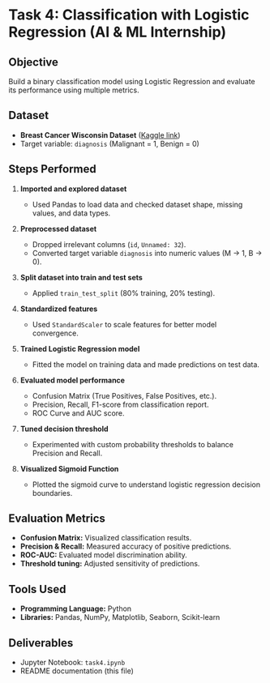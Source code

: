 # Task 4: Classification with Logistic Regression (AI & ML Internship)

##  Objective
Build a binary classification model using Logistic Regression and evaluate its performance using multiple metrics.

##  Dataset
- **Breast Cancer Wisconsin Dataset** ([Kaggle link](https://www.kaggle.com/datasets/uciml/breast-cancer-wisconsin-data))
- Target variable: `diagnosis` (Malignant = 1, Benign = 0)

##  Steps Performed
1. **Imported and explored dataset**
   - Used Pandas to load data and checked dataset shape, missing values, and data types.

2. **Preprocessed dataset**
   - Dropped irrelevant columns (`id`, `Unnamed: 32`).
   - Converted target variable `diagnosis` into numeric values (M → 1, B → 0).

3. **Split dataset into train and test sets**
   - Applied `train_test_split` (80% training, 20% testing).

4. **Standardized features**
   - Used `StandardScaler` to scale features for better model convergence.

5. **Trained Logistic Regression model**
   - Fitted the model on training data and made predictions on test data.

6. **Evaluated model performance**
   - Confusion Matrix (True Positives, False Positives, etc.).
   - Precision, Recall, F1-score from classification report.
   - ROC Curve and AUC score.

7. **Tuned decision threshold**
   - Experimented with custom probability thresholds to balance Precision and Recall.

8. **Visualized Sigmoid Function**
   - Plotted the sigmoid curve to understand logistic regression decision boundaries.

##  Evaluation Metrics
- **Confusion Matrix:** Visualized classification results.
- **Precision & Recall:** Measured accuracy of positive predictions.
- **ROC-AUC:** Evaluated model discrimination ability.
- **Threshold tuning:** Adjusted sensitivity of predictions.

##  Tools Used
- **Programming Language:** Python
- **Libraries:** Pandas, NumPy, Matplotlib, Seaborn, Scikit-learn

##  Deliverables
- Jupyter Notebook: `task4.ipynb`
- README documentation (this file)



